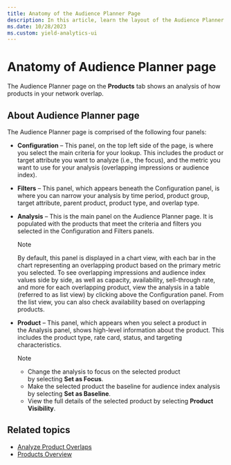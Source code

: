 ```yaml
---
title: Anatomy of the Audience Planner Page
description: In this article, learn the layout of the Audience Planner page.
ms.date: 10/28/2023
ms.custom: yield-analytics-ui
---
```


# Anatomy of Audience Planner page

The Audience Planner page on the **Products** tab shows an analysis of how products in your network overlap.

## About Audience Planner page

The Audience Planner page is comprised of the following four panels:

- **Configuration** – This panel, on the top left side of the page, is where you select the main criteria for your lookup. This includes the product or target attribute you want to analyze (i.e., the focus), and the metric you want to use for your analysis (overlapping impressions or audience index).  

- **Filters** – This panel, which appears beneath the Configuration panel, is where you can narrow your analysis by time period, product group, target attribute, parent product, product type, and overlap type.  

- **Analysis** – This is the main panel on the Audience Planner page. It is populated with the products that meet the criteria and filters you selected in the Configuration and Filters panels.

    > [!NOTE]
    > By default, this panel is displayed in a chart view, with each bar in the chart representing an overlapping product based on the primary metric you selected. To see overlapping impressions and audience index values side by side, as well as capacity, availability, sell-through rate, and more for each overlapping product, view the analysis in a table (referred to as list view) by clicking above the Configuration panel. From the list view, you can also check availability based on overlapping products.

- **Product** – This panel, which appears when you select a product in the Analysis panel, shows high-level information about the product. This includes the product type, rate card, status, and targeting characteristics.

    > [!NOTE]
    > - Change the analysis to focus on the selected product by selecting **Set as Focus**.
    > - Make the selected product the baseline for audience index analysis by selecting **Set as Baseline**.
    > - View the full details of the selected product by selecting **Product Visibility**.

## Related topics

- [Analyze Product Overlaps](analyze-product-overlaps.md)
- [Products Overview](products-overview.md)
